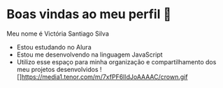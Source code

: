 # Boas vindas ao meu perfil 👑
Meu nome é Victória Santiago Silva
- Estou estudando no Alura
- Estou me desenvolvendo na linguagem JavaScript
- Utilizo esse espaço para minha organização e compartilhamento dos meu projetos desenvolvidos
  ![]https://media1.tenor.com/m/7xfPF6IldJoAAAAC/crown.gif
